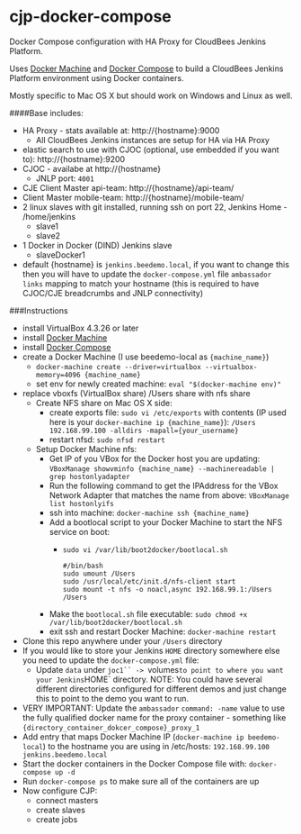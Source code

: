 # cjp-docker-compose
Docker Compose configuration with HA Proxy for CloudBees Jenkins Platform.

Uses [Docker Machine](http://docs.docker.com/machine/) and [Docker Compose](https://docs.docker.com/compose/) to build a CloudBees Jenkins Platform environment using Docker containers.

Mostly specific to Mac OS X but should work on Windows and Linux as well.

####Base includes:
- HA Proxy  - stats available at: http://{hostname}:9000
  - All CloudBees Jenkins instances are setup for HA via HA Proxy
- elastic search to use with CJOC (optional, use embedded if you want to): http://{hostname}:9200
- CJOC - availabe at http://{hostname}
  - JNLP port: `4001`
- CJE Client Master api-team: http://{hostname}/api-team/
- Client Master mobile-team: http://{hostname}/mobile-team/
- 2 linux slaves with git installed, running ssh on port 22, Jenkins Home - /home/jenkins
  - slave1
  - slave2
- 1 Docker in Docker (DIND) Jenkins slave
  - slaveDocker1
- default {hostname} is `jenkins.beedemo.local`, if you want to change this then you will have to update the `docker-compose.yml` file `ambassador` `links` mapping to match your hostname (this is required to have CJOC/CJE breadcrumbs and JNLP connectivity)

###Instructions
- install VirtualBox 4.3.26 or later
- install [Docker Machine](http://docs.docker.com/machine/#installation)
- install [Docker Compose](https://docs.docker.com/compose/install/)
- create a Docker Machine (I use beedemo-local as `{machine_name}`)
  - `docker-machine create --driver=virtualbox --virtualbox-memory=4096 {machine_name}`
  - set env for newly created machine: `eval "$(docker-machine env)"`
- replace vboxfs (VirtualBox share) /Users share with nfs share
  - Create NFS share on Mac OS X side:
    - create exports file: `sudo vi /etc/exports` with contents (IP used here is your `docker-machine ip {machine_name}`): `/Users 192.168.99.100 -alldirs -mapall={your_username}`
    - restart nfsd: `sudo nfsd restart`
  - Setup Docker Machine nfs:
    - Get IP of you VBox for the Docker host you are updating: `VBoxManage showvminfo {machine_name} --machinereadable | grep hostonlyadapter`
    - Run the following command to get the IPAddress for the VBox Network Adapter that matches the name from above: `VBoxManage list hostonlyifs`
	- ssh into machine: `docker-machine ssh {machine_name}`
    - Add a bootlocal script to your Docker Machine to start the NFS service on boot:
      - `sudo vi /var/lib/boot2docker/bootlocal.sh`
        
        ```
        #/bin/bash
        sudo umount /Users
        sudo /usr/local/etc/init.d/nfs-client start
        sudo mount -t nfs -o noacl,async 192.168.99.1:/Users /Users
        ```
    - Make the `bootlocal.sh` file executable: `sudo chmod +x /var/lib/boot2docker/bootlocal.sh`
    - exit ssh and restart Docker Machine: `docker-machine restart`
- Clone this repo anywhere under your `/Users` directory
- If you would like to store your Jenkins `HOME` directory somewhere else you need to update the `docker-compose.yml` file:
  - Update `data` under `joc1`` -> `volumes` to point to where you want your Jenkins `HOME` directory. 
  NOTE: You could have several different directories configured for different demos and just change this to point to the demo you want to run.
- VERY IMPORTANT: Update the `ambassador` `command: -name` value to use the fully qualified docker name for the proxy container - something like `{directory_container_dokcer_compose}_proxy_1`
- Add entry that maps Docker Machine IP (`docker-machine ip beedemo-local`) to the hostname you are using in /etc/hosts: `192.168.99.100  jenkins.beedemo.local`
- Start the docker containers in the Docker Compose file with: `docker-compose up -d`
- Run `docker-compose ps` to make sure all of the containers are up
- Now configure CJP:
  - connect masters
  - create slaves
  - create jobs
